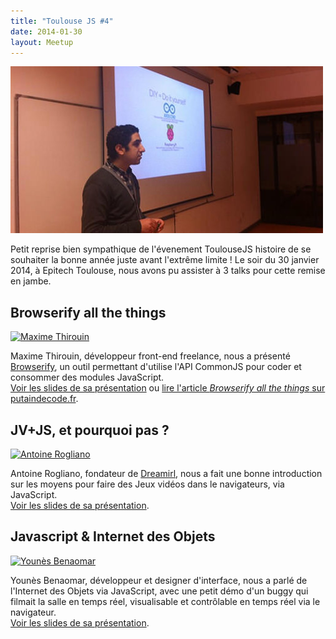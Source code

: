 ```yaml
---
title: "Toulouse JS #4"
date: 2014-01-30
layout: Meetup
---
```


![Toulouse JS 4](/assets/meetups/toulousejs4.jpg)

Petit reprise bien sympathique de l'évenement ToulouseJS histoire de se souhaiter la bonne année juste avant l'extrême limite ! Le soir du 30 janvier 2014, à Epitech Toulouse, nous avons pu assister à 3 talks pour cette remise en jambe.

## Browserify all the things

[![Maxime Thirouin](//avatars1.githubusercontent.com/u/157534?v=3&s=64 "Maxime Thirouin")](http://moox.io/)

Maxime Thirouin, développeur front-end freelance, nous a présenté [Browserify](http://browserify.org/), un outil permettant d'utilise l'API CommonJS pour coder et consommer des modules JavaScript.  
[Voir les slides de sa présentation](http://moox.io/slides/2014/browserify-all-the-things/) ou [lire l'article _Browserify all the things_ sur putaindecode.fr](http://putaindecode.fr/posts/js/browserify-all-the-things/).

## JV+JS, et pourquoi pas ?

[![Antoine Rogliano](Ma//avatars3.githubusercontent.com/u/1068709?v=3&s=64 "Antoine Rogliano")](http://dreamirl.com/)

Antoine Rogliano, fondateur de [Dreamirl](http://dreamirl.com/), nous a fait une bonne introduction sur les moyens pour faire des Jeux vidéos dans le navigateurs, via JavaScript.  
[Voir les slides de sa présentation](http://inabook.fr/slides/tjs-jvjs/).

## Javascript & Internet des Objets

[![Younès Benaomar](http://www.interactive-object.com/francejs/images/avatar.png "Younès Benaomar")](http://www.interactive-object.com/)

Younès Benaomar, développeur et designer d'interface, nous a parlé de l'Internet des Objets via JavaScript, avec une petit démo d'un buggy qui filmait la salle en temps réel, visualisable et contrôlable en temps réel via le navigateur.  
[Voir les slides de sa présentation](http://www.interactive-object.com/francejs/).
